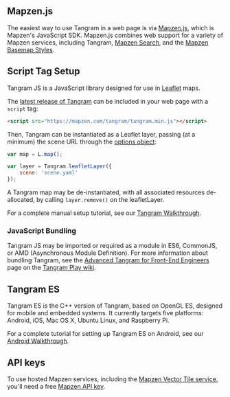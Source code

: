 ## Mapzen.js

The easiest way to use Tangram in a web page is via [Mapzen.js](https://mapzen.com/documentation/mapzen-js/), which is Mapzen's JavaScript SDK. Mapzen.js combines web support for a variety of Mapzen services, including Tangram, [Mapzen Search](https://mapzen.com/products/search/), and the [Mapzen Basemap Styles](https://mapzen.com/documentation/cartography/styles/).

## Script Tag Setup

Tangram JS is a JavaScript library designed for use in [Leaflet](http://leaflet.org) maps.

The [latest release of Tangram](https://github.com/tangrams/tangram/releases) can be included in your web page with a `script` tag:

```html
<script src="https://mapzen.com/tangram/tangram.min.js"></script>
```

Then, Tangram can be instantiated as a Leaflet layer, passing (at a minimum) the scene URL through the [options object](../Overviews/Tangram-Overview.md#leaflet-options):

```javascript
var map = L.map();

var layer = Tangram.leafletLayer({
    scene: 'scene.yaml'
});
```

A Tangram map may be de-instantiated, with all associated resources de-allocated, by calling `layer.remove()` on the leafletLayer.

For a complete manual setup tutorial, see our [Tangram Walkthrough](walkthrough.md).

### JavaScript Bundling

Tangram JS may be imported or required as a module in ES6, CommonJS, or AMD (Asynchronous Module Definition). For more information about bundling Tangram, see the [Advanced Tangram for Front-End Engineers](https://github.com/tangrams/tangram-play/wiki/Advanced-Tangram-for-front-end-engineers:-bundlers,-frameworks,-etc) page on the [Tangram Play wiki](https://github.com/tangrams/tangram-play/).

## Tangram ES

Tangram ES is the C++ version of Tangram, based on OpenGL ES, designed for mobile and embedded systems. It currently targets five platforms: Android, iOS, Mac OS X, Ubuntu Linux, and Raspberry Pi.

For a complete tutorial for setting up Tangram ES on Android, see our [Android Walkthrough](android-walkthrough.md).

## API keys

To use hosted Mapzen services, including the [Mapzen Vector Tile service](https://mapzen.com/projects/vector-tiles/), you'll need a free [Mapzen API key](https://mapzen.com/developers/).
